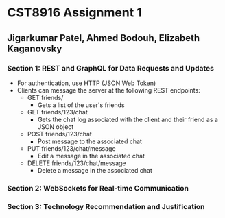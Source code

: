 # CST8916 Assignment 1
## Jigarkumar Patel, Ahmed Bodouh, Elizabeth Kaganovsky

### Section 1: REST and GraphQL for Data Requests and Updates
 - For authentication, use HTTP (JSON Web Token)
 - Clients can message the server at the following REST endpoints:
 	- GET friends/ 
 		- Gets a list of the user's friends
 	- GET friends/123/chat
 		- Gets the chat log associated with the client and their friend as a JSON object
 	- POST friends/123/chat
 		- Post message to the associated chat
 	- PUT friends/123/chat/message
 		- Edit a message in the associated chat
 	- DELETE friends/123/chat/message
 		- Delete a message in the associated chat
 		
 		
### Section 2: WebSockets for Real-time Communication

### Section 3: Technology Recommendation and Justification
